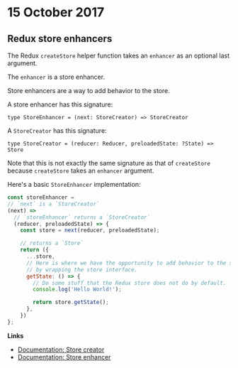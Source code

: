 # 15 October 2017

## Redux store enhancers

The Redux `createStore` helper function takes an `enhancer` as an optional last 
argument.

The `enhancer` is a store enhancer.

Store enhancers are a way to add behavior to the store.

A store enhancer has this signature:

```
type StoreEnhancer = (next: StoreCreator) => StoreCreator
```

A `StoreCreator` has this signature:

```
type StoreCreator = (reducer: Reducer, preloadedState: ?State) => Store
```

Note that this is not exactly the same signature as that of `createStore` because
`createStore` takes an `enhancer` argument.

Here's a basic `StoreEnhancer` implementation:

```javascript
const storeEnhancer = 
// `next` is a `StoreCreator`
(next) => 
  // `storeEnhancer` returns a `StoreCreator`
  (reducer, preloadedState) => {
    const store = next(reducer, preloadedState);

    // returns a `Store`
    return ({
      ...store,  
      // Here is where we have the opportunity to add behavior to the store
      // by wrapping the store interface.
      getState: () => {
        // Do some stuff that the Redux store does not do by default.
        console.log('Hello World!');

        return store.getState();
      },
    })
};
```

**Links**

- [Documentation: Store creator](http://redux.js.org/docs/Glossary.html#store-creator)
- [Documentation: Store enhancer](http://redux.js.org/docs/Glossary.html#store-enhancer)
